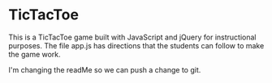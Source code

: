TicTacToe
=========

This is a TicTacToe game built with JavaScript and jQuery for instructional purposes. The file app.js has directions that the students can follow to make the game work.


I'm changing the readMe so we can push a change to git.